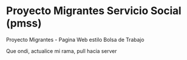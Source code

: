 # Proyecto Migrantes Servicio Social (pmss)

Proyecto Migrantes - Pagina Web estilo Bolsa de Trabajo

Que ondi, actualice mi rama, pull hacia server